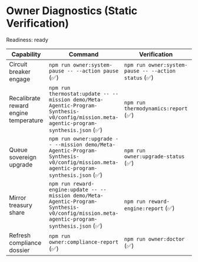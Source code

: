 # Owner Diagnostics (Static Verification)

Readiness: ready

| Capability | Command | Verification | Status |
| --- | --- | --- | --- |
| Circuit breaker engage | `npm run owner:system-pause -- --action pause` (✅) | `npm run owner:system-pause -- --action status` (✅) | Ready |
| Recalibrate reward engine temperature | `npm run thermostat:update -- --mission demo/Meta-Agentic-Program-Synthesis-v0/config/mission.meta-agentic-program-synthesis.json` (✅) | `npm run thermodynamics:report` (✅) | Ready |
| Queue sovereign upgrade | `npm run owner:upgrade -- --mission demo/Meta-Agentic-Program-Synthesis-v0/config/mission.meta-agentic-program-synthesis.json` (✅) | `npm run owner:upgrade-status` (✅) | Ready |
| Mirror treasury share | `npm run reward-engine:update -- --mission demo/Meta-Agentic-Program-Synthesis-v0/config/mission.meta-agentic-program-synthesis.json` (✅) | `npm run reward-engine:report` (✅) | Ready |
| Refresh compliance dossier | `npm run owner:compliance-report` (✅) | `npm run owner:doctor` (✅) | Ready |
